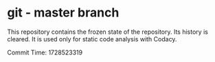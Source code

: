 # git - master branch

This repository contains the frozen state of the repository.
Its history is cleared. It is used only for static code
analysis with Codacy.

Commit Time: 1728523319